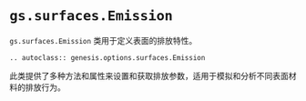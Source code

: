 # `gs.surfaces.Emission`

`gs.surfaces.Emission` 类用于定义表面的排放特性。

```{eval-rst}  
.. autoclass:: genesis.options.surfaces.Emission
```

此类提供了多种方法和属性来设置和获取排放参数，适用于模拟和分析不同表面材料的排放行为。
